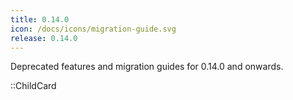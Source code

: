 ```yaml
---
title: 0.14.0
icon: /docs/icons/migration-guide.svg
release: 0.14.0
---
```


Deprecated features and migration guides for 0.14.0 and onwards.

::ChildCard